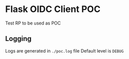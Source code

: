 # Flask OIDC Client POC

Test RP to be used as POC

## Logging
Logs are generated in `./poc.log` file
Default level is `DEBUG`
